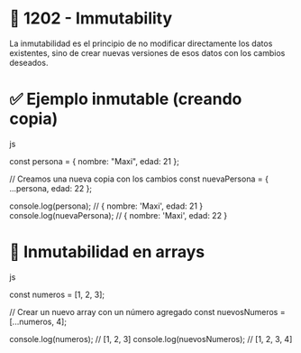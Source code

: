 # 🧊 1202 - Immutability

La inmutabilidad es el principio de no modificar directamente los datos existentes, sino de crear nuevas versiones de esos datos con los cambios deseados.

# ✅ Ejemplo inmutable (creando copia)
js

const persona = { nombre: "Maxi", edad: 21 };

// Creamos una nueva copia con los cambios
const nuevaPersona = { ...persona, edad: 22 };

console.log(persona);       // { nombre: 'Maxi', edad: 21 }
console.log(nuevaPersona);  // { nombre: 'Maxi', edad: 22 }

# 📌 Inmutabilidad en arrays
js

const numeros = [1, 2, 3];

// Crear un nuevo array con un número agregado
const nuevosNumeros = [...numeros, 4];

console.log(numeros);        // [1, 2, 3]
console.log(nuevosNumeros);  // [1, 2, 3, 4]